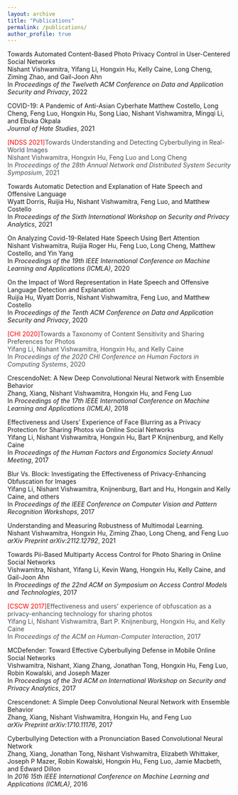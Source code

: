 ```yaml
---
layout: archive
title: "Publications"
permalink: /publications/
author_profile: true
---
```

<style>
pap {color:Green;}
ser { color:Blue;}
gr { color:Purple;}
me { color:Orange;}
talk { color:Pink;}
text { color:#494e52;}
imp {color:Red}
</style>

Towards Automated Content-Based Photo Privacy Control in User-Centered Social Networks  
Nishant Vishwamitra, Yifang Li, Hongxin Hu, Kelly Caine, Long Cheng, Ziming Zhao, and Gail-Joon Ahn  
In *Proceedings of the Twelveth ACM Conference on Data and Application Security and Privacy*, 2022

COVID-19: A Pandemic of Anti-Asian Cyberhate 
Matthew Costello, Long Cheng, Feng Luo, Hongxin Hu, Song Liao, Nishant Vishwamitra, Mingqi Li, and Ebuka Okpala  
*Journal of Hate Studies*, 2021

<imp>[NDSS 2021]</imp><text>Towards Understanding and Detecting Cyberbullying in Real-World Images <br> 
Nishant Vishwamitra, Hongxin Hu, Feng Luo and Long Cheng <br> 
In <i>Proceedings of the 28th Annual Network and Distributed System Security Symposium</i>, 2021</text>

Towards Automatic Detection and Explanation of Hate Speech and Offensive Language  
Wyatt Dorris, Ruijia Hu, Nishant Vishwamitra, Feng Luo, and Matthew Costello  
In *Proceedings of the Sixth International Workshop on Security and Privacy Analytics*, 2021

On Analyzing Covid-19-Related Hate Speech Using Bert Attention    
Nishant Vishwamitra, Ruijia Roger Hu, Feng Luo, Long Cheng, Matthew Costello, and Yin Yang  
In *Proceedings of the 19th IEEE International Conference on Machine Learning and Applications (ICMLA)*, 2020

On the Impact of Word Representation in Hate Speech and Offensive Language Detection and Explanation  
Ruijia Hu, Wyatt Dorris, Nishant Vishwamitra, Feng Luo, and Matthew Costello  
In *Proceedings of the Tenth ACM Conference on Data and Application Security and Privacy*, 2020

<imp>[CHI 2020]</imp><text>Towards a Taxonomy of Content Sensitivity and Sharing Preferences for Photos <br> 
Yifang Li, Nishant Vishwamitra, Hongxin Hu, and Kelly Caine  <br>
In <i>Proceedings of the 2020 CHI Conference on Human Factors in Computing Systems</i>, 2020</text>

CrescendoNet: A New Deep Convolutional Neural Network with Ensemble Behavior  
Zhang, Xiang, Nishant Vishwamitra, Hongxin Hu, and Feng Luo  
In *Proceedings of the 17th IEEE International Conference on Machine Learning and Applications (ICMLA)*, 2018

Effectiveness and Users’ Experience of Face Blurring as a Privacy Protection for Sharing Photos via Online Social Networks  
Yifang Li, Nishant Vishwamitra, Hongxin Hu, Bart P Knijnenburg, and Kelly Caine  
In *Proceedings of the Human Factors and Ergonomics Society Annual Meeting*, 2017

Blur Vs. Block: Investigating the Effectiveness of Privacy-Enhancing Obfuscation for Images  
Yifang Li, Nishant Vishwamitra, Knijnenburg, Bart and Hu, Hongxin and Kelly Caine, and others  
In *Proceedings of the IEEE Conference on Computer Vision and Pattern Recognition Workshops*, 2017

Understanding and Measuring Robustness of Multimodal Learning.  
Nishant Vishwamitra, Hongxin Hu, Ziming Zhao, Long Cheng, and Feng Luo  
*arXiv Preprint arXiv:2112.12792*, 2021

Towards Pii-Based Multiparty Access Control for Photo Sharing in Online Social Networks  
Vishwamitra, Nishant, Yifang Li, Kevin Wang, Hongxin Hu, Kelly Caine, and Gail-Joon Ahn  
In *Proceedings of the 22nd ACM on Symposium on Access Control Models and Technologies*, 2017

<imp>[CSCW 2017]</imp><text>Effectiveness and users' experience of obfuscation as a privacy-enhancing technology for sharing photos <br> 
Yifang Li, Nishant Vishwamitra, Bart P. Knijnenburg, Hongxin Hu, and Kelly Caine  <br>
In <i>Proceedings of the ACM on Human-Computer Interaction</i>, 2017 </text>

MCDefender: Toward Effective Cyberbullying Defense in Mobile Online Social Networks  
Vishwamitra, Nishant, Xiang Zhang, Jonathan Tong, Hongxin Hu, Feng Luo, Robin Kowalski, and Joseph Mazer  
In *Proceedings of the 3rd ACM on International Workshop on Security and Privacy Analytics*, 2017

Crescendonet: A Simple Deep Convolutional Neural Network with Ensemble Behavior  
Zhang, Xiang, Nishant Vishwamitra, Hongxin Hu, and Feng Luo  
*arXiv Preprint arXiv:1710.11176*, 2017

Cyberbullying Detection with a Pronunciation Based Convolutional Neural Network  
Zhang, Xiang, Jonathan Tong, Nishant Vishwamitra, Elizabeth Whittaker, Joseph P Mazer, Robin Kowalski, Hongxin Hu, Feng Luo, Jamie Macbeth, and Edward Dillon  
In *2016 15th IEEE International Conference on Machine Learning and Applications (ICMLA)*, 2016


